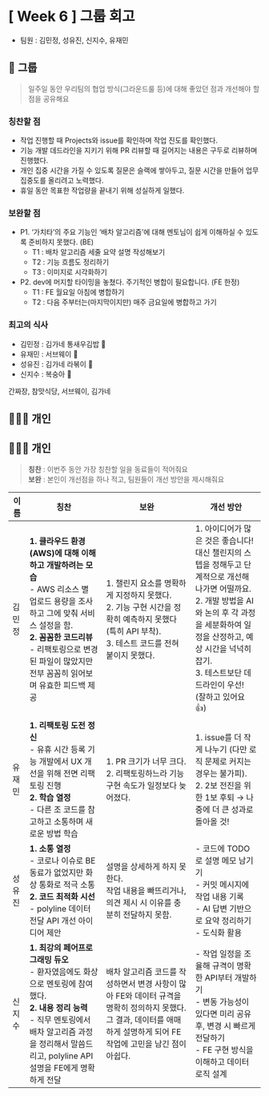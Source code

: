 # [ Week 6 ] 그룹 회고

- 팀원 : 김민정, 성유진, 신지수, 유재민

## 👥 그룹

> 일주일 동안 우리팀의 협업 방식(그라운드룰 등)에 대해 좋았던 점과 개선해야 할 점을 공유해요
> 

### 칭찬할 점

- 작업 진행할 때 Projects와 issue를 확인하며 작업 진도를 확인했다.
- 기능 개발 데드라인을 지키기 위해 PR 리뷰할 때 길어지는 내용은 구두로 리뷰하며 진행했다.
- 개인 집중 시간을 가질 수 있도록 질문은 슬랙에 쌓아두고, 질문 시간을 만들어 업무 집중도를 올리려고 노력했다.
- 휴일 동안 목표한 작업량을 끝내기 위해 성실하게 일했다.

### 보완할 점

- P1. ‘가치타’의 주요 기능인 ‘배차 알고리즘’에 대해 멘토님이 쉽게 이해하실 수 있도록 준비하지 못했다. (BE)
    - T1 : 배차 알고리즘 세줄 요약 설명 작성해보기
    - T2 : 기능 흐름도 정리하기
    - T3 : 이미지로 시각화하기
- P2. dev에 머지할 타이밍을 놓쳤다. 주기적인 병합이 필요합니다. (FE 한정)
    - T1 : FE 월요일 아침에 병합하기
    - T2 : 다음 주부터는(마지막이지만) 매주 금요일에 병합하고 가기

### 최고의 식사

- 김민정 : 김가네 통새우김밥 🍤
- 유재민 : 서브웨이 🥖
- 성유진 : 김가네 라볶이 🥘
- 신지수 : 복숭아 🍑

간짜장, 참맛식당, 서브웨이, 김가네

## 👨🏼‍💻 개인

## 👨🏼‍💻 개인

> **칭찬** : 이번주 동안 가장 칭찬할 일을 동료들이 적어줘요  
> **보완** : 본인이 개선점을 하나 적고, 팀원들이 개선 방안을 제시해줘요  

| 이름 | 칭찬 | 보완 | 개선 방안 |
| --- | --- | --- | --- |
| 김민정 | **1. 클라우드 환경(AWS)에 대해 이해하고 개발하려는 모습**<br>- AWS 리소스 별 업로드 용량을 조사하고 그에 맞춰 서비스 설정을 함.<br>**2. 꼼꼼한 코드리뷰**<br>- 리팩토링으로 변경된 파일이 많았지만 전부 꼼꼼히 읽어보며 유효한 피드백 제공 | 1. 챌린지 요소를 명확하게 지정하지 못했다.<br>2. 기능 구현 시간을 정확히 예측하지 못했다 (특히 API 부착).<br>3. 테스트 코드를 전혀 붙이지 못했다. | 1. 아이디어가 많은 것은 좋습니다! 대신 챌린지의 스텝을 정해두고 단계적으로 개선해 나가면 어떨까요.<br>2. 개발 방법을 AI와 논의 후 각 과정을 세분화하여 일정을 산정하고, 예상 시간을 넉넉히 잡기.<br>3. 테스트보단 데드라인이 우선! (잘하고 있어요 👍) |
| 유재민 | **1. 리팩토링 도전 정신**<br>- 유휴 시간 등록 기능 개발에서 UX 개선을 위해 전면 리팩토링 진행<br>**2. 학습 열정**<br>- 다른 조 코드를 참고하고 소통하며 새로운 방법 학습 | 1. PR 크기가 너무 크다.<br>2. 리팩토링하느라 기능 구현 속도가 일정보다 늦어졌다. | 1. issue를 더 작게 나누기 (다만 로직 문제로 커지는 경우는 불가피).<br>2. 2보 전진을 위한 1보 후퇴 → 나중에 더 큰 성과로 돌아올 것! |
| 성유진 | **1. 소통 열정**<br>- 코로나 이슈로 BE 동료가 없었지만 화상 통화로 적극 소통<br>**2. 코드 최적화 시선**<br>- polyline 데이터 전달 API 개선 아이디어 제안 | 설명을 상세하게 하지 못한다.<br>작업 내용을 빠뜨리거나, 의견 제시 시 이유를 충분히 전달하지 못함. | - 코드에 TODO로 설명 메모 남기기<br>- 커밋 메시지에 작업 내용 기록<br>- AI 답변 기반으로 요약 정리하기<br>- 도식화 활용 |
| 신지수 | **1. 최강의 페어프로그래밍 듀오**<br>- 환자였음에도 화상으로 멘토링에 참여했다.<br>**2. 내용 정리 능력**<br>- 직무 멘토링에서 배차 알고리즘 과정을 정리해서 말씀드리고, polyline API 설명을 FE에게 명확하게 전달 | 배차 알고리즘 코드를 작성하면서 변경 사항이 많아 FE와 데이터 규격을 명확히 정의하지 못했다. 그 결과, 데이터를 애매하게 설명하게 되어 FE 작업에 고민을 남긴 점이 아쉽다. | - 작업 일정을 조율해 규격이 명확한 API부터 개발하기<br>- 변동 가능성이 있다면 미리 공유 후, 변경 시 빠르게 전달하기<br>- FE 구현 방식을 이해하고 데이터 로직 설계 |
